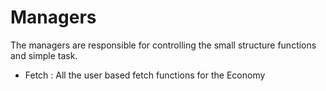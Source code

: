 # Managers

The managers are responsible for controlling the small structure functions and simple task.

- Fetch : All the user based fetch functions for the Economy
